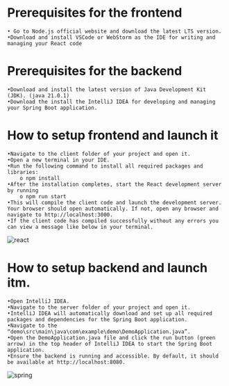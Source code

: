# Prerequisites for the frontend
 	• Go to Node.js official website and download the latest LTS version.
 	•Download and install VSCode or WebStorm as the IDE for writing and managing your React code
# Prerequisites for the backend
	•Download and install the latest version of Java Development Kit (JDK). (java 21.0.1)
	•Download the install the IntelliJ IDEA for developing and managing your Spring Boot application.
# How to setup frontend and launch it
	•Navigate to the client folder of your project and open it.
	•Open a new terminal in your IDE.
	•Run the following command to install all required packages and libraries:
		o npm install
	•After the installation completes, start the React development server by running
		o npm run start
	•This will compile the client code and launch the development server. Your browser should open automatically. If not, open any browser and navigate to http://localhost:3000.
	•If the client code has compiled successfully without any errors you can view a message like below in your terminal.

![react](https://github.com/NadeeshaNethmini/UploaderTool/assets/154399500/d6c3173c-0e75-46d3-a04e-7e13cdac54be)

# How to setup backend and launch itm.
	•Open IntelliJ IDEA.
	•Navigate to the server folder of your project and open it.
	•IntelliJ IDEA will automatically download and set up all required packages and dependencies for the Spring Boot application.
	•Navigate to the “demo\src\main\java\com\example\demo\DemoApplication.java”.
	•Open the DemoApplication.java file and click the run button (green arrow) in the top header of IntelliJ IDEA to start the Spring Boot application. 
	•Ensure the backend is running and accessible. By default, it should be available at http://localhost:8080.

![spring](https://github.com/NadeeshaNethmini/UploaderTool/assets/154399500/a8b6c637-f8e2-4409-a960-5f4810899f5c)

